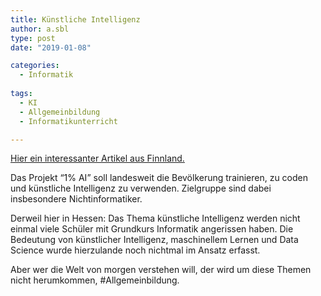 ```yaml
---
title: Künstliche Intelligenz
author: a.sbl
type: post
date: "2019-01-08"

categories:
  - Informatik
  
tags:
  - KI
  - Allgemeinbildung
  - Informatikunterricht

---
```

[Hier ein interessanter Artikel aus Finnland.][1]

Das Projekt &#8220;1% AI&#8221; soll landesweit die Bevölkerung trainieren, zu coden und künstliche Intelligenz zu verwenden. Zielgruppe sind dabei insbesondere Nichtinformatiker.

Derweil hier in Hessen: Das Thema künstliche Intelligenz werden nicht einmal viele Schüler mit Grundkurs Informatik angerissen haben. Die Bedeutung von künstlicher Intelligenz, maschinellem Lernen und Data Science wurde hierzulande noch nichtmal im Ansatz erfasst.

Aber wer die Welt von morgen verstehen will, der wird um diese Themen nicht herumkommen, #Allgemeinbildung.

 [1]: https://www.politico.eu/article/finland-one-percent-ai-artificial-intelligence-courses-learning-training/